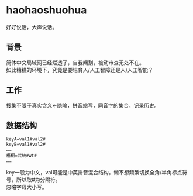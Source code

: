 # haohaoshuohua
好好说话，大声说话。

## 背景
简体中文局域网已经烂透了，自我阉割，被动审查无处不在。<br>
如此糟糕的环境下，究竟是要培育人/人工智障还是人/人工智能？<br>

## 工作
搜集不限于真实含义<-隐喻，拼音缩写，同音字的集合，记录历史。

## 数据结构
```
keyA=val1#val2#
keyB=val1#val2#
……
梧桐=武统#wt#
……
```
key一般为中文，val可能是中英拼音混合结构。懒不想频繁切换全角/半角标点符号，所以取#为分隔符。<br>
忽略字母大小写。
